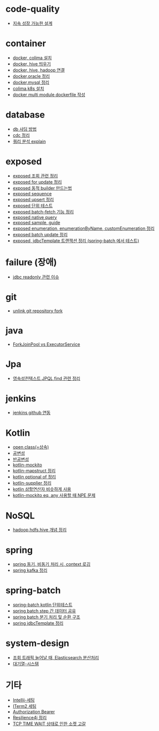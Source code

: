 # code-quality
* [지속 성장 가능한 설계](https://github.com/leechoongyon/public-wiki/blob/main/wiki/code-quality/%EC%A7%80%EC%86%8D%20%EC%84%B1%EC%9E%A5%20%EA%B0%80%EB%8A%A5%ED%95%9C%20%EC%84%A4%EA%B3%84.md)

# container
* [docker, colima 설치](https://github.com/leechoongyon/public-wiki/blob/main/wiki/container/docker%2C%20colima%20%EC%84%A4%EC%B9%98.md)
* [docker, hive 띄우기](https://github.com/leechoongyon/public-wiki/blob/main/wiki/container/docker%2C%20hive%20%EB%9D%84%EC%9A%B0%EA%B8%B0.md)
* [docker, hive, hadoop 연결](https://github.com/leechoongyon/public-wiki/blob/main/wiki/container/docker%2C%20hive%2C%20hadoop%20%EC%97%B0%EA%B2%B0.md)
* [docker,oracle 정리](https://github.com/leechoongyon/public-wiki/blob/main/wiki/container/docker%2Coracle%20%EC%A0%95%EB%A6%AC.md)
* [docker,mysql 정리](https://github.com/leechoongyon/public-wiki/blob/main/wiki/container/docker%2Cmysql%20%EC%A0%95%EB%A6%AC.md)
* [colima,k8s 설치](https://github.com/leechoongyon/public-wiki/blob/main/wiki/container/docker,colima,k8s-setup.md)
* [docker multi module dockerfile 작성]()

# database
* [db 샤딩 방법](https://github.com/leechoongyon/public-wiki/blob/main/wiki/database/db%20%EC%83%A4%EB%94%A9%20%EB%B0%A9%EB%B2%95.md)
* [cdc 정리](https://github.com/leechoongyon/public-wiki/blob/main/wiki/database/cdc%20%EC%A0%95%EB%A6%AC.md)
* [쿼리 분석 explain](https://github.com/leechoongyon/public-wiki/blob/main/wiki/database/%EC%BF%BC%EB%A6%AC%20%EB%B6%84%EC%84%9D%20explain.md)

# exposed
* [exposed 조회 관련 정리](https://github.com/leechoongyon/public-wiki/blob/main/wiki/exposed/exposed%20%EC%A1%B0%ED%9A%8C%20%EA%B4%80%EB%A0%A8%20%EC%A0%95%EB%A6%AC.md)
* [exposed for update 정리](https://github.com/leechoongyon/public-wiki/blob/main/wiki/exposed/exposed%20for%20update%20%EC%A0%95%EB%A6%AC.md)
* [exposed 동적 builder 만드는법](https://github.com/leechoongyon/public-wiki/blob/main/wiki/exposed/exposed%20%EB%8F%99%EC%A0%81%20builder%20%EB%A7%8C%EB%93%9C%EB%8A%94%EB%B2%95.md)
* [exposed sequence](https://github.com/leechoongyon/public-wiki/blob/main/wiki/exposed/exposed%20sequence.md)
* [exposed upsert 정리](https://github.com/leechoongyon/public-wiki/blob/main/wiki/exposed/exposed%20upsert%20%EC%A0%95%EB%A6%AC.md)
* [exposed 단위 테스트](https://github.com/leechoongyon/public-wiki/blob/main/wiki/exposed/exposed%20%EB%8B%A8%EC%9C%84%20%ED%85%8C%EC%8A%A4%ED%8A%B8.md)
* [exposed batch-fetch 기능 정리](https://github.com/leechoongyon/public-wiki/blob/main/wiki/exposed/exposed%20batch-fetch%20%EA%B8%B0%EB%8A%A5%20%EC%A0%95%EB%A6%AC.md)
* [exposed native query](https://github.com/leechoongyon/public-wiki/blob/main/wiki/exposed/exposed%20native%20query.md)
* [exposed sample, guide](https://github.com/leechoongyon/public-wiki/blob/main/wiki/exposed/exposed%20sample.md)
* [exposed enumeration, enumerationByName, customEnumeration 정리](https://github.com/leechoongyon/public-wiki/blob/main/wiki/exposed/exposed%20enumeration%2C%20enumerationByName%2C%20customEnumeration%20%EC%A0%95%EB%A6%AC.md)
* [exposed batch update 정리](https://github.com/leechoongyon/public-wiki/blob/main/wiki/exposed/exposed%20batch%20update%20%EC%A0%95%EB%A6%AC.md)
* [exposed, jdbcTemplate 트랜잭션 정리 (spring-batch 에서 테스트)]()

# failure (장애)
* [jdbc readonly 관련 이슈](https://github.com/leechoongyon/public-wiki/blob/main/wiki/failure/jdbc%20readonly%20%EA%B4%80%EB%A0%A8%20%EC%9D%B4%EC%8A%88.md)



# git
* [unlink git repository fork](https://github.com/leechoongyon/public-wiki/blob/main/wiki/git/github%20fork%20unlink%20%EB%B0%A9%EB%B2%95.md)

# java
* [ForkJoinPool vs ExecutorService](https://github.com/leechoongyon/public-wiki/blob/main/wiki/java/ForkJoinPool%20vs%20ExecutorService.md)


# Jpa
* [영속성컨텍스트,JPQL,find 관련 정리](https://github.com/leechoongyon/public-wiki/blob/main/wiki/jpa/%EC%98%81%EC%86%8D%EC%84%B1%EC%BB%A8%ED%85%8D%EC%8A%A4%ED%8A%B8%2CJPQL%2Cfind%20%EA%B4%80%EB%A0%A8%20%EC%A0%95%EB%A6%AC.md)

# jenkins
* [jenkins github 연동](https://github.com/leechoongyon/public-wiki/blob/main/wiki/ci-cd/jenkins-github%20%EC%97%B0%EB%8F%99.md)

# Kotlin
* [open class(=상속)](https://github.com/leechoongyon/public-wiki/blob/main/wiki/kotlin/open%20class.md)
* [공변성](https://github.com/leechoongyon/public-wiki/blob/main/wiki/kotlin/공변성.md)
* [반공변성](https://github.com/leechoongyon/public-wiki/blob/main/wiki/kotlin/반공변성.md)
* [kotlin-mockito](https://github.com/leechoongyon/public-wiki/blob/main/wiki/kotlin/kotlin-mockito.md)
* [kotlin-mapstruct 정리](https://github.com/leechoongyon/public-wiki/blob/main/wiki/kotlin/kotlin-mapstruct%20%EC%A0%95%EB%A6%AC.md)
* [kotlin optional of 정리](https://github.com/leechoongyon/public-wiki/blob/main/wiki/kotlin/kotlin%20optional%20of%20%EC%A0%95%EB%A6%AC.md)
* [kotlin-supplier 정리](https://github.com/leechoongyon/public-wiki/blob/main/wiki/kotlin/kotlin-supplier%20%EC%A0%95%EB%A6%AC.md)
* [kotlin 삼항연산자 비슷하게 사용](https://github.com/leechoongyon/public-wiki/blob/main/wiki/kotlin/kotlin%20%EC%82%BC%ED%95%AD%EC%97%B0%EC%82%B0%EC%9E%90%20%EB%B9%84%EC%8A%B7%ED%95%98%EA%B2%8C%20%EC%82%AC%EC%9A%A9.md)
* [kotlin-mockito eq, any 사용할 때 NPE 문제](https://github.com/leechoongyon/public-wiki/blob/main/wiki/kotlin/kotlin-mockito%20eq%2C%20any%20%EC%82%AC%EC%9A%A9%ED%95%A0%20%EB%95%8C%20NPE%20%EB%AC%B8%EC%A0%9C.md)


# NoSQL
* [hadoop,hdfs,hive 개념 정리](https://github.com/leechoongyon/public-wiki/blob/main/wiki/nosql/hadoop%2Chdfs%2Chive%20개념%20정리.md)

# spring
* [spring 동기, 비동기 처리 시, context 로깅](https://github.com/leechoongyon/public-wiki/blob/main/wiki/spring/spring%20%EB%8F%99%EA%B8%B0%2C%20%EB%B9%84%EB%8F%99%EA%B8%B0%20%EC%B2%98%EB%A6%AC%20%EC%8B%9C%2C%20context%20%EB%A1%9C%EA%B9%85.md)
* [spring kafka 정리]()

# spring-batch
* [spring-batch kotlin 단위테스트](https://github.com/leechoongyon/public-wiki/blob/main/wiki/spring-batch/spring-batch%20kotlin%20%EB%8B%A8%EC%9C%84%20%ED%85%8C%EC%8A%A4%ED%8A%B8.md)
* [spring batch step 간 데이터 공유](https://github.com/leechoongyon/public-wiki/blob/main/wiki/spring-batch/spring%20batch%20step%20%EA%B0%84%20%EB%8D%B0%EC%9D%B4%ED%84%B0%20%EA%B3%B5%EC%9C%A0.md)
* [spring batch 분기 처리 및 순환 구조](https://github.com/leechoongyon/public-wiki/blob/main/wiki/spring-batch/spring%20batch%20%EB%B6%84%EA%B8%B0%20%EC%B2%98%EB%A6%AC%20%EB%B0%8F%20%EC%88%9C%ED%99%98%20%EA%B5%AC%EC%A1%B0.md)
* [spring jdbcTemplate 정리](https://github.com/leechoongyon/public-wiki/blob/main/wiki/spring-batch/spring%20jdbcTemplate%20%EC%A0%95%EB%A6%AC.md)

# system-design
* [조회 트래픽 늘어날 때, Elasticsearch 분산처리]()
* [대기열-시스템]()

# 기타
* [Intellij-세팅](https://github.com/leechoongyon/public-wiki/blob/main/wiki/%EA%B8%B0%ED%83%80/Intellij-%EC%84%B8%ED%8C%85.md)
* [ITerm2 세팅](https://github.com/leechoongyon/public-wiki/blob/main/wiki/%EA%B8%B0%ED%83%80/ITerm2%20%EC%84%B8%ED%8C%85.md)
* [Authorization Bearer]()
* [Resilience4j 정리]()
* [TCP TIME WAIT 상태로 인한 소켓 고갈]()
